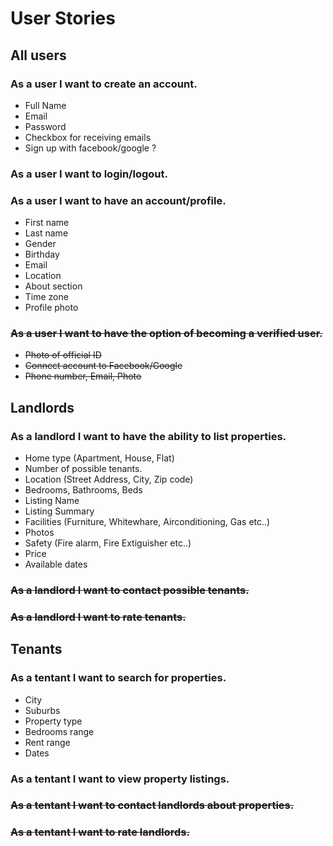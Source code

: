 # User Stories

## All users

### As a user I want to create an account.
- Full Name
- Email
- Password
- Checkbox for receiving emails 
- Sign up with facebook/google ?

### As a user I want to login/logout.

### As a user I want to have an account/profile.
- First name
- Last name
- Gender
- Birthday
- Email
- Location
- About section
- Time zone
- Profile photo

### ~~As a user I want to have the option of becoming a verified user.~~
- ~~Photo of official ID~~
- ~~Connect account to Facebook/Google~~
- ~~Phone number, Email, Photo~~

## Landlords
### As a landlord I want to have the ability to list properties.
- Home type (Apartment, House, Flat)
- Number of possible tenants.
- Location (Street Address, City, Zip code)
- Bedrooms, Bathrooms, Beds
- Listing Name
- Listing Summary
- Facilities (Furniture, Whitewhare, Airconditioning, Gas etc..)
- Photos
- Safety (Fire alarm, Fire Extiguisher etc..)
- Price
- Available dates

### ~~As a landlord I want to contact possible tenants.~~
### ~~As a landlord I want to rate tenants.~~

## Tenants
### As a tentant I want to search for properties.
- City
- Suburbs
- Property type
- Bedrooms range
- Rent range
- Dates

### As a tentant I want to view property listings.
### ~~As a tentant I want to contact landlords about properties.~~
### ~~As a tentant I want to rate landlords.~~
